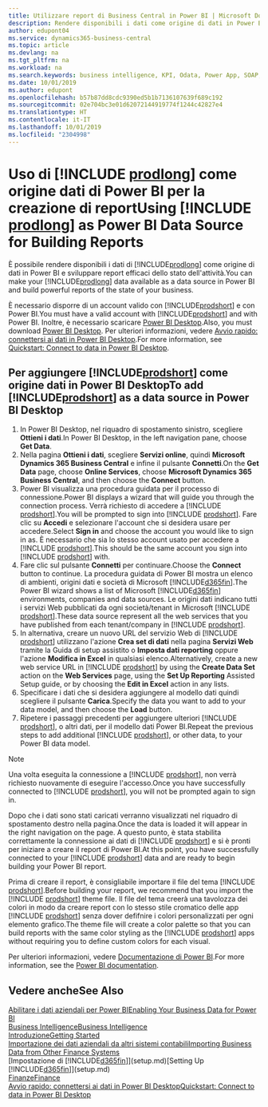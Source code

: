 ```yaml
---
title: Utilizzare report di Business Central in Power BI | Microsoft Docs
description: Rendere disponibili i dati come origine di dati in Power BI e sviluppare report efficaci dello stato dell'attività.
author: edupont04
ms.service: dynamics365-business-central
ms.topic: article
ms.devlang: na
ms.tgt_pltfrm: na
ms.workload: na
ms.search.keywords: business intelligence, KPI, Odata, Power App, SOAP, analysis
ms.date: 10/01/2019
ms.author: edupont
ms.openlocfilehash: b57b87dd8cdc9390ed5b1b7136107639f689c192
ms.sourcegitcommit: 02e704bc3e01d62072144919774f1244c42827e4
ms.translationtype: HT
ms.contentlocale: it-IT
ms.lasthandoff: 10/01/2019
ms.locfileid: "2304998"
---
```

# <a name="using-include-prodlongincludesprodlongmd-as-power-bi-data-source-for-building-reports"></a><span data-ttu-id="17f22-103">Uso di [!INCLUDE [prodlong](includes/prodlong.md)] come origine dati di Power BI per la creazione di report</span><span class="sxs-lookup"><span data-stu-id="17f22-103">Using [!INCLUDE [prodlong](includes/prodlong.md)] as Power BI Data Source for Building Reports</span></span>

<span data-ttu-id="17f22-104">È possibile rendere disponibili i dati di [!INCLUDE[prodlong](includes/prodlong.md)] come origine di dati in Power BI e sviluppare report efficaci dello stato dell'attività.</span><span class="sxs-lookup"><span data-stu-id="17f22-104">You can make your [!INCLUDE[prodlong](includes/prodlong.md)] data available as a data source in Power BI and build powerful reports of the state of your business.</span></span>  

<span data-ttu-id="17f22-105">È necessario disporre di un account valido con [!INCLUDE[prodshort](includes/prodshort.md)] e con Power BI.</span><span class="sxs-lookup"><span data-stu-id="17f22-105">You must have a valid account with [!INCLUDE[prodshort](includes/prodshort.md)] and with Power BI.</span></span> <span data-ttu-id="17f22-106">Inoltre, è necessario scaricare [Power BI Desktop](https://powerbi.microsoft.com/en-us/desktop/).</span><span class="sxs-lookup"><span data-stu-id="17f22-106">Also, you must download [Power BI Desktop](https://powerbi.microsoft.com/en-us/desktop/).</span></span> <span data-ttu-id="17f22-107">Per ulteriori informazioni, vedere [Avvio rapido: connettersi ai dati in Power BI Desktop](/power-bi/desktop-quickstart-connect-to-data).</span><span class="sxs-lookup"><span data-stu-id="17f22-107">For more information, see [Quickstart: Connect to data in Power BI Desktop](/power-bi/desktop-quickstart-connect-to-data).</span></span>  

## <a name="to-add-includeprodshortincludesprodshortmd-as-a-data-source-in-power-bi-desktop"></a><span data-ttu-id="17f22-108">Per aggiungere [!INCLUDE[prodshort](includes/prodshort.md)] come origine dati in Power BI Desktop</span><span class="sxs-lookup"><span data-stu-id="17f22-108">To add [!INCLUDE[prodshort](includes/prodshort.md)] as a data source in Power BI Desktop</span></span>

1. <span data-ttu-id="17f22-109">In Power BI Desktop, nel riquadro di spostamento sinistro, scegliere **Ottieni i dati**.</span><span class="sxs-lookup"><span data-stu-id="17f22-109">In Power BI Desktop, in the left navigation pane, choose **Get Data**.</span></span>
2. <span data-ttu-id="17f22-110">Nella pagina **Ottieni i dati**, scegliere **Servizi online**, quindi **Microsoft Dynamics 365 Business Central** e infine il pulsante **Connetti**.</span><span class="sxs-lookup"><span data-stu-id="17f22-110">On the **Get Data** page, choose **Online Services**, choose **Microsoft Dynamics 365 Business Central**, and then choose the **Connect** button.</span></span>
3. <span data-ttu-id="17f22-111">Power BI visualizza una procedura guidata per il processo di connessione.</span><span class="sxs-lookup"><span data-stu-id="17f22-111">Power BI displays a wizard that will guide you through the connection process.</span></span> <span data-ttu-id="17f22-112">Verrà richiesto di accedere a [!INCLUDE [prodshort](includes/prodshort.md)].</span><span class="sxs-lookup"><span data-stu-id="17f22-112">You will be prompted to sign into [!INCLUDE [prodshort](includes/prodshort.md)].</span></span> <span data-ttu-id="17f22-113">Fare clic su **Accedi** e selezionare l'account che si desidera usare per accedere.</span><span class="sxs-lookup"><span data-stu-id="17f22-113">Select **Sign in** and choose the account you would like to sign in as.</span></span> <span data-ttu-id="17f22-114">È necessario che sia lo stesso account usato per accedere a [!INCLUDE [prodshort](includes/prodshort.md)].</span><span class="sxs-lookup"><span data-stu-id="17f22-114">This should be the same account you sign into [!INCLUDE [prodshort](includes/prodshort.md)] with.</span></span>
4. <span data-ttu-id="17f22-115">Fare clic sul pulsante **Connetti** per continuare.</span><span class="sxs-lookup"><span data-stu-id="17f22-115">Choose the **Connect** button to continue.</span></span> <span data-ttu-id="17f22-116">La procedura guidata di Power BI mostra un elenco di ambienti, origini dati e società di Microsoft [!INCLUDE[d365fin](includes/d365fin_md.md)].</span><span class="sxs-lookup"><span data-stu-id="17f22-116">The Power BI wizard shows a list of Microsoft [!INCLUDE[d365fin](includes/d365fin_md.md)] environments, companies and data sources.</span></span> <span data-ttu-id="17f22-117">Le origini dati indicano tutti i servizi Web pubblicati da ogni società/tenant in Microsoft [!INCLUDE [prodshort](includes/prodshort.md)].</span><span class="sxs-lookup"><span data-stu-id="17f22-117">These data source represent all the web services that you have published from each tenant/company in [!INCLUDE [prodshort](includes/prodshort.md)].</span></span>
5. <span data-ttu-id="17f22-118">In alternativa, creare un nuovo URL del servizio Web di [!INCLUDE [prodshort](includes/prodshort.md)] utilizzano l'azione **Crea set di dati** nella pagina **Servizi Web** tramite la Guida di setup assistito o **Imposta dati reporting** oppure l'azione **Modifica in Excel** in qualsiasi elenco.</span><span class="sxs-lookup"><span data-stu-id="17f22-118">Alternatively, create a new web service URL in [!INCLUDE [prodshort](includes/prodshort.md)] by using the **Create Data Set** action on the **Web Services** page, using the **Set Up Reporting** Assisted Setup guide, or by choosing the **Edit in Excel** action in any lists.</span></span>
6. <span data-ttu-id="17f22-119">Specificare i dati che si desidera aggiungere al modello dati quindi scegliere il pulsante **Carica**.</span><span class="sxs-lookup"><span data-stu-id="17f22-119">Specify the data you want to add to your data model, and then choose the **Load** button.</span></span>
7. <span data-ttu-id="17f22-120">Ripetere i passaggi precedenti per aggiungere ulteriori [!INCLUDE [prodshort](includes/prodshort.md)], o altri dati, per il modello dati Power BI.</span><span class="sxs-lookup"><span data-stu-id="17f22-120">Repeat the previous steps to add additional [!INCLUDE [prodshort](includes/prodshort.md)], or other data, to your Power BI data model.</span></span>

> [!NOTE]  
> <span data-ttu-id="17f22-121">Una volta eseguita la connessione a [!INCLUDE [prodshort](includes/prodshort.md)], non verrà richiesto nuovamente di eseguire l'accesso.</span><span class="sxs-lookup"><span data-stu-id="17f22-121">Once you have successfully connected to [!INCLUDE [prodshort](includes/prodshort.md)], you will not be prompted again to sign in.</span></span>

<span data-ttu-id="17f22-122">Dopo che i dati sono stati caricati verranno visualizzati nel riquadro di spostamento destro nella pagina.</span><span class="sxs-lookup"><span data-stu-id="17f22-122">Once the data is loaded it will appear in the right navigation on the page.</span></span> <span data-ttu-id="17f22-123">A questo punto, è stata stabilita correttamente la connessione ai dati di [!INCLUDE [prodshort](includes/prodshort.md)] e si è pronti per iniziare a creare il report di Power BI.</span><span class="sxs-lookup"><span data-stu-id="17f22-123">At this point, you have successfully connected to your [!INCLUDE [prodshort](includes/prodshort.md)] data and are ready to begin building your Power BI report.</span></span>  

<span data-ttu-id="17f22-124">Prima di creare il report, è consigliabile importare il file del tema [!INCLUDE [prodshort](includes/prodshort.md)].</span><span class="sxs-lookup"><span data-stu-id="17f22-124">Before building your report, we recommend that you import the [!INCLUDE [prodshort](includes/prodshort.md)] theme file.</span></span>  <span data-ttu-id="17f22-125">Il file del tema creerà una tavolozza dei colori in modo da creare report con lo stesso stile cromatico delle app [!INCLUDE [prodshort](includes/prodshort.md)] senza dover defifnire i colori personalizzati per ogni elemento grafico.</span><span class="sxs-lookup"><span data-stu-id="17f22-125">The theme file will create a color palette so that you can build reports with the same color styling as the [!INCLUDE [prodshort](includes/prodshort.md)] apps without requiring you to define custom colors for each visual.</span></span>

<span data-ttu-id="17f22-126">Per ulteriori informazioni, vedere [Documentazione di Power BI](/power-bi/consumer/power-bi-consumer-landing/).</span><span class="sxs-lookup"><span data-stu-id="17f22-126">For more information, see the [Power BI documentation](/power-bi/consumer/power-bi-consumer-landing/).</span></span>

## <a name="see-also"></a><span data-ttu-id="17f22-127">Vedere anche</span><span class="sxs-lookup"><span data-stu-id="17f22-127">See Also</span></span>

[<span data-ttu-id="17f22-128">Abilitare i dati aziendali per Power BI</span><span class="sxs-lookup"><span data-stu-id="17f22-128">Enabling Your Business Data for Power BI</span></span>](admin-powerbi.md)  
[<span data-ttu-id="17f22-129">Business Intelligence</span><span class="sxs-lookup"><span data-stu-id="17f22-129">Business Intelligence</span></span>](bi.md)  
[<span data-ttu-id="17f22-130">Introduzione</span><span class="sxs-lookup"><span data-stu-id="17f22-130">Getting Started</span></span>](product-get-started.md)  
[<span data-ttu-id="17f22-131">Importazione dei dati aziendali da altri sistemi contabili</span><span class="sxs-lookup"><span data-stu-id="17f22-131">Importing Business Data from Other Finance Systems</span></span>](across-import-data-configuration-packages.md)  
<span data-ttu-id="17f22-132">[Impostazione di [!INCLUDE[d365fin](includes/d365fin_md.md)]](setup.md)</span><span class="sxs-lookup"><span data-stu-id="17f22-132">[Setting Up [!INCLUDE[d365fin](includes/d365fin_md.md)]](setup.md)</span></span>  
[<span data-ttu-id="17f22-133">Finanze</span><span class="sxs-lookup"><span data-stu-id="17f22-133">Finance</span></span>](finance.md)  
[<span data-ttu-id="17f22-134">Avvio rapido: connettersi ai dati in Power BI Desktop</span><span class="sxs-lookup"><span data-stu-id="17f22-134">Quickstart: Connect to data in Power BI Desktop</span></span>](/power-bi/desktop-quickstart-connect-to-data)  
